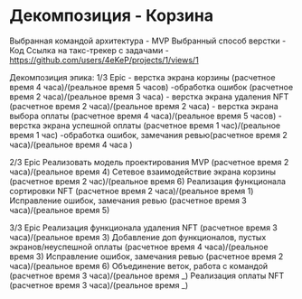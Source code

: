 # Декомпозиция - Корзина
Выбранная командой архитектура - MVP
Выбранный способ верстки - Код
Ссылка на такс-трекер с задачами - https://github.com/users/4eKeP/projects/1/views/1

Декомпозиция эпика:
1/3 Epic
    - верстка экрана корзины (расчетное время 4 часа)/(реальное время 5 часов)
    -обработка ошибок (расчетное время 2 часа)/(реальное время 3 часа)
    - верстка экрана удаления NFT (расчетное время 2 часа)/(реальное время 2 часа)
    - верстка экрана выбора оплаты (расчетное время 4 часа)/(реальное время 5 часов)
    - верстка экрана успешной оплаты (расчетное время 1 час)/(реальное время 1 час)
    -обработка ошибок, замечания ревью(расчетное время 2 часа)/(реальное время 4 часа )

2/3 Epic
Реализовать модель проектирования MVP (расчетное время 2 часа)/(реальное время 4)
Cетевое взаимодействие экрана корзины (расчетное время 2 час)/(реальное время 6)
Реализация функционала сортировки NFT (расчетное время 2 часа)/(реальное время 1)
Исправление ошибок, замечания ревью (расчетное время 3 часа)/(реальное время 5)

3/3 Epic
Реализация функционала удаления NFT (расчетное время 3 часа)/(реальное время 3)
Добавление доп функционалов, пустых экранов/неуспешной оплаты (расчетное время 4 часа)/(реальное время 3)
Исправление ошибок, замечания ревью (расчетное время 2 часа)/(реальное время 6)
Объединение веток, работа с командой (расчетное время 3 часа)/(реальное время _)
Реализация оплаты NFT (расчетное время 3 часа)/(реальное время _)
